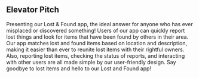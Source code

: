 ## Elevator Pitch

Presenting our Lost & Found app, the ideal answer for anyone who has ever misplaced or discovered something! Users of our app can quickly report lost things and look for items that have been found by others in their area. Our app matches lost and found items based on location and description, making it easier than ever to reunite lost items with their rightful owners. Also, reporting lost items, checking the status of reports, and interacting with other users are all made simple by our user-friendly design. Say goodbye to lost items and hello to our Lost and Found app!